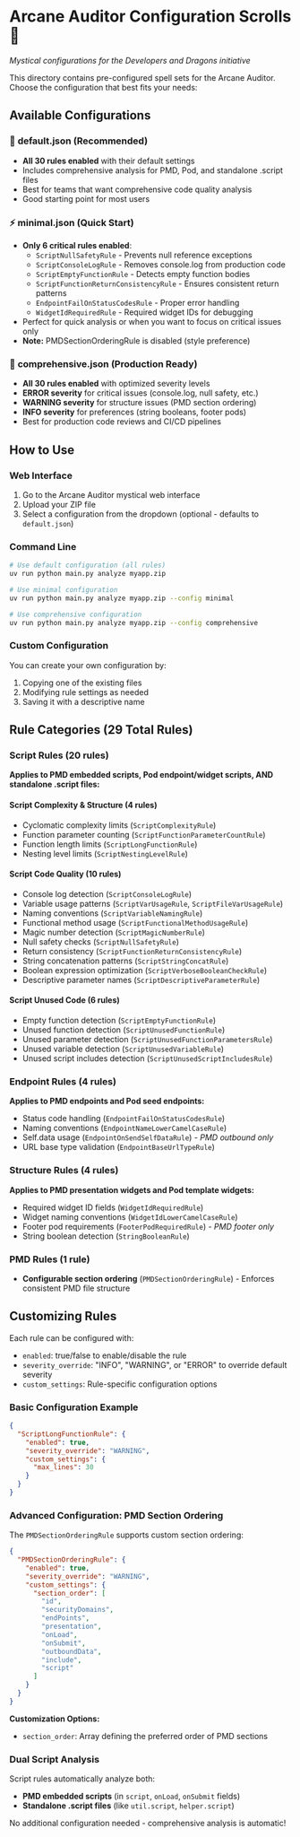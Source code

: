 # Arcane Auditor Configuration Scrolls 📜

*Mystical configurations for the Developers and Dragons initiative*

This directory contains pre-configured spell sets for the Arcane Auditor. Choose the configuration that best fits your needs:

## Available Configurations

### 🚀 **default.json** (Recommended)
- **All 30 rules enabled** with their default settings
- Includes comprehensive analysis for PMD, Pod, and standalone .script files
- Best for teams that want comprehensive code quality analysis
- Good starting point for most users

### ⚡ **minimal.json** (Quick Start)
- **Only 6 critical rules enabled**:
  - `ScriptNullSafetyRule` - Prevents null reference exceptions
  - `ScriptConsoleLogRule` - Removes console.log from production code
  - `ScriptEmptyFunctionRule` - Detects empty function bodies
  - `ScriptFunctionReturnConsistencyRule` - Ensures consistent return patterns
  - `EndpointFailOnStatusCodesRule` - Proper error handling
  - `WidgetIdRequiredRule` - Required widget IDs for debugging
- Perfect for quick analysis or when you want to focus on critical issues only
- **Note:** PMDSectionOrderingRule is disabled (style preference)

### 🎯 **comprehensive.json** (Production Ready)
- **All 30 rules enabled** with optimized severity levels
- **ERROR severity** for critical issues (console.log, null safety, etc.)
- **WARNING severity** for structure issues (PMD section ordering)
- **INFO severity** for preferences (string booleans, footer pods)
- Best for production code reviews and CI/CD pipelines

## How to Use

### Web Interface
1. Go to the Arcane Auditor mystical web interface
2. Upload your ZIP file
3. Select a configuration from the dropdown (optional - defaults to `default.json`)

### Command Line
```bash
# Use default configuration (all rules)
uv run python main.py analyze myapp.zip

# Use minimal configuration
uv run python main.py analyze myapp.zip --config minimal

# Use comprehensive configuration
uv run python main.py analyze myapp.zip --config comprehensive
```

### Custom Configuration
You can create your own configuration by:
1. Copying one of the existing files
2. Modifying rule settings as needed
3. Saving it with a descriptive name

## Rule Categories (29 Total Rules)

### Script Rules (20 rules)
**Applies to PMD embedded scripts, Pod endpoint/widget scripts, AND standalone .script files:**

#### Script Complexity & Structure (4 rules)
- Cyclomatic complexity limits (`ScriptComplexityRule`)
- Function parameter counting (`ScriptFunctionParameterCountRule`)
- Function length limits (`ScriptLongFunctionRule`)
- Nesting level limits (`ScriptNestingLevelRule`)

#### Script Code Quality (10 rules)
- Console log detection (`ScriptConsoleLogRule`)
- Variable usage patterns (`ScriptVarUsageRule`, `ScriptFileVarUsageRule`)
- Naming conventions (`ScriptVariableNamingRule`)
- Functional method usage (`ScriptFunctionalMethodUsageRule`)
- Magic number detection (`ScriptMagicNumberRule`)
- Null safety checks (`ScriptNullSafetyRule`)
- Return consistency (`ScriptFunctionReturnConsistencyRule`)
- String concatenation patterns (`ScriptStringConcatRule`)
- Boolean expression optimization (`ScriptVerboseBooleanCheckRule`)
- Descriptive parameter names (`ScriptDescriptiveParameterRule`)

#### Script Unused Code (6 rules)
- Empty function detection (`ScriptEmptyFunctionRule`)
- Unused function detection (`ScriptUnusedFunctionRule`)
- Unused parameter detection (`ScriptUnusedFunctionParametersRule`)
- Unused variable detection (`ScriptUnusedVariableRule`)
- Unused script includes detection (`ScriptUnusedScriptIncludesRule`)

### Endpoint Rules (4 rules)
**Applies to PMD endpoints and Pod seed endpoints:**
- Status code handling (`EndpointFailOnStatusCodesRule`)
- Naming conventions (`EndpointNameLowerCamelCaseRule`)
- Self.data usage (`EndpointOnSendSelfDataRule`) - *PMD outbound only*
- URL base type validation (`EndpointBaseUrlTypeRule`)

### Structure Rules (4 rules)
**Applies to PMD presentation widgets and Pod template widgets:**
- Required widget ID fields (`WidgetIdRequiredRule`)
- Widget naming conventions (`WidgetIdLowerCamelCaseRule`)
- Footer pod requirements (`FooterPodRequiredRule`) - *PMD footer only*
- String boolean detection (`StringBooleanRule`)

### PMD Rules (1 rule)
- **Configurable section ordering** (`PMDSectionOrderingRule`) - Enforces consistent PMD file structure

## Customizing Rules

Each rule can be configured with:
- `enabled`: true/false to enable/disable the rule
- `severity_override`: "INFO", "WARNING", or "ERROR" to override default severity
- `custom_settings`: Rule-specific configuration options

### Basic Configuration Example
```json
{
  "ScriptLongFunctionRule": {
    "enabled": true,
    "severity_override": "WARNING",
    "custom_settings": {
      "max_lines": 30
    }
  }
}
```

### Advanced Configuration: PMD Section Ordering
The `PMDSectionOrderingRule` supports custom section ordering:

```json
{
  "PMDSectionOrderingRule": {
    "enabled": true,
    "severity_override": "WARNING",
    "custom_settings": {
      "section_order": [
        "id",
        "securityDomains", 
        "endPoints",
        "presentation",
        "onLoad",
        "onSubmit",
        "outboundData",
        "include",
        "script"
      ]
    }
  }
}
```

**Customization Options:**
- `section_order`: Array defining the preferred order of PMD sections

### Dual Script Analysis
Script rules automatically analyze both:
- **PMD embedded scripts** (in `script`, `onLoad`, `onSubmit` fields)
- **Standalone .script files** (like `util.script`, `helper.script`)

No additional configuration needed - comprehensive analysis is automatic!

